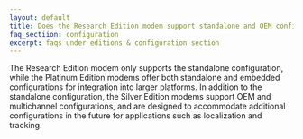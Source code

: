 ```yaml
---
layout: default
title: Does the Research Edition modem support standalone and OEM configuration?
faq_sectiion: configuration
excerpt: faqs under editions & configuration section
---
```


The Research Edition modem only supports the standalone configuration, while the Platinum Edition modems offer both standalone and embedded configurations for integration into larger platforms. In addition to the standalone configuration, the Silver Edition modems support OEM and multichannel configurations, and are designed to accommodate additional configurations in the future for applications such as localization and tracking.